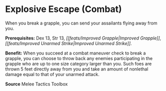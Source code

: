 ﻿---
cssclass: [feats]

---
# Explosive Escape (Combat)

When you break a grapple, you can send your assailants flying away from you.

**Prerequisites:** Dex 13, Str 13, _[[feats/Improved Grapple|Improved Grapple]]_, _[[feats/Improved Unarmed Strike|Improved Unarmed Strike]]_.

**Benefit:** When you succeed at a combat maneuver check to break a grapple, you can choose to throw back any enemies participating in the grapple who are up to one size category larger than you. Such foes are thrown 5 feet directly away from you and take an amount of nonlethal damage equal to that of your unarmed attack.

**Source** Melee Tactics Toolbox